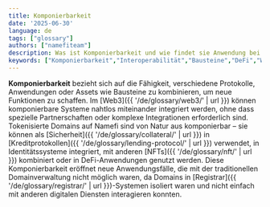 ```yaml
---
title: Komponierbarkeit
date: '2025-06-30'
language: de
tags: ["glossary"]
authors: ["namefiteam"]
description: Was ist Komponierbarkeit und wie findet sie Anwendung bei tokenisierten Domains?
keywords: ["Komponierbarkeit","Interoperabilität","Bausteine","DeFi","Web3-Integration"]
---
```



**Komponierbarkeit** bezieht sich auf die Fähigkeit, verschiedene Protokolle, Anwendungen oder Assets wie Bausteine zu kombinieren, um neue Funktionen zu schaffen. Im [Web3]({{ '/de/glossary/web3/' | url }}) können komponierbare Systeme nahtlos miteinander integriert werden, ohne dass spezielle Partnerschaften oder komplexe Integrationen erforderlich sind. Tokenisierte Domains auf Namefi sind von Natur aus komponierbar – sie können als [Sicherheit]({{ '/de/glossary/collateral/' | url }}) in [Kreditprotokollen]({{ '/de/glossary/lending-protocol/' | url }}) verwendet, in Identitätssysteme integriert, mit anderen [NFTs]({{ '/de/glossary/nft/' | url }}) kombiniert oder in DeFi-Anwendungen genutzt werden. Diese Komponierbarkeit eröffnet neue Anwendungsfälle, die mit der traditionellen Domainverwaltung nicht möglich waren, da Domains in [Registrar]({{ '/de/glossary/registrar/' | url }})-Systemen isoliert waren und nicht einfach mit anderen digitalen Diensten interagieren konnten.